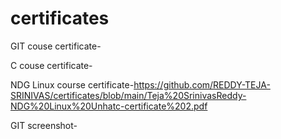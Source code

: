 # certificates

GIT couse certificate-

C couse certificate-

NDG Linux course certificate-https://github.com/REDDY-TEJA-SRINIVAS/certificates/blob/main/Teja%20SrinivasReddy-NDG%20Linux%20Unhatc-certificate%202.pdf 

GIT screenshot-
